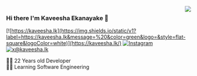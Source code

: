 <img align='right' src="https://github-readme-stats.vercel.app/api?username=kavzy&count_private=true&show_icons=true&theme=tokyonight">

### Hi there I'm Kaveesha Ekanayake 👋

[![https://kaveesha.lk](https://img.shields.io/static/v1?label=https://kaveesha.lk&message=%20&color=green&logo=&style=flat-square&logoColor=white)](https://kaveesha.lk/)
[![Instagram](https://img.shields.io/static/v1?label=Instagram&message=%20&color=orange&logo=Instagram&style=flat-square&logoColor=white)](https://www.instagram.com/kaveesha_ekanayaka/)
[![x@kaveesha.lk](https://img.shields.io/static/v1?label=x@kaveesha.lk&message=%20&color=red&logo=gmail&style=flat-square&logoColor=white)](mailto:x@kaveesha.lk)
  
  
👨‍💻 22 Years old Developer  
👨‍🎓  Learning Software Engineering  



